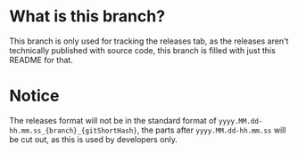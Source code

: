 # What is this branch?
This branch is only used for tracking the releases tab, as the releases aren't technically published with source code, this branch is filled with just this README for that.

# Notice
The releases format will not be in the standard format of `yyyy.MM.dd-hh.mm.ss_{branch}_{gitShortHash}`, the parts after `yyyy.MM.dd-hh.mm.ss` will be cut out, as this is used by developers only.
